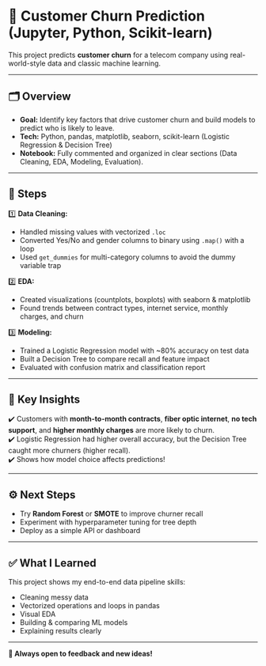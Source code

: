 
# 📌 Customer Churn Prediction (Jupyter, Python, Scikit-learn)

This project predicts **customer churn** for a telecom company using real-world-style data and classic machine learning.

---

## 🗂️ Overview

- **Goal:** Identify key factors that drive customer churn and build models to predict who is likely to leave.
- **Tech:** Python, pandas, matplotlib, seaborn, scikit-learn (Logistic Regression & Decision Tree)
- **Notebook:** Fully commented and organized in clear sections (Data Cleaning, EDA, Modeling, Evaluation).

---

## 🧹 Steps

1️⃣ **Data Cleaning:**  
- Handled missing values with vectorized `.loc`  
- Converted Yes/No and gender columns to binary using `.map()` with a loop  
- Used `get_dummies` for multi-category columns to avoid the dummy variable trap

2️⃣ **EDA:**  
- Created visualizations (countplots, boxplots) with seaborn & matplotlib  
- Found trends between contract types, internet service, monthly charges, and churn

3️⃣ **Modeling:**  
- Trained a Logistic Regression model with ~80% accuracy on test data  
- Built a Decision Tree to compare recall and feature impact  
- Evaluated with confusion matrix and classification report

---

## 🔑 Key Insights

✔️ Customers with **month-to-month contracts**, **fiber optic internet**, **no tech support**, and **higher monthly charges** are more likely to churn.  
✔️ Logistic Regression had higher overall accuracy, but the Decision Tree caught more churners (higher recall).  
✔️ Shows how model choice affects predictions!

---

## ⚙️ Next Steps

- Try **Random Forest** or **SMOTE** to improve churner recall  
- Experiment with hyperparameter tuning for tree depth  
- Deploy as a simple API or dashboard

---

## ✅ What I Learned

This project shows my end-to-end data pipeline skills:
- Cleaning messy data
- Vectorized operations and loops in pandas
- Visual EDA
- Building & comparing ML models
- Explaining results clearly

---

**🔗 Always open to feedback and new ideas!**  
